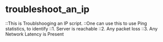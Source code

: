 # troubleshoot_an_ip
::This is Troublshooging an IP script. ::One can use this to use Ping statistics, to identify 
::1. Server is reachable 
::2. Any packet loss 
::3. Any Network Latency is Present
